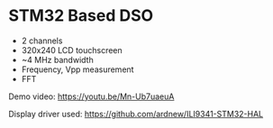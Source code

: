 # STM32 Based DSO

- 2 channels
- 320x240 LCD touchscreen
- ~4 MHz bandwidth
- Frequency, Vpp measurement
- FFT

Demo video: https://youtu.be/Mn-Ub7uaeuA

Display driver used: https://github.com/ardnew/ILI9341-STM32-HAL
